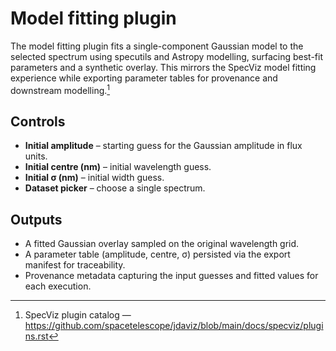 # Model fitting plugin

The model fitting plugin fits a single-component Gaussian model to the selected spectrum using specutils and Astropy modelling, surfacing best-fit parameters and a synthetic overlay. This mirrors the SpecViz model fitting experience while exporting parameter tables for provenance and downstream modelling.[^specviz-plugins]

## Controls
- **Initial amplitude** – starting guess for the Gaussian amplitude in flux units.
- **Initial centre (nm)** – initial wavelength guess.
- **Initial σ (nm)** – initial width guess.
- **Dataset picker** – choose a single spectrum.

## Outputs
- A fitted Gaussian overlay sampled on the original wavelength grid.
- A parameter table (amplitude, centre, σ) persisted via the export manifest for traceability.
- Provenance metadata capturing the input guesses and fitted values for each execution.

[^specviz-plugins]: SpecViz plugin catalog — https://github.com/spacetelescope/jdaviz/blob/main/docs/specviz/plugins.rst
